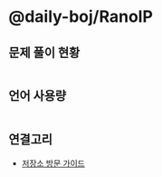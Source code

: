 # @daily-boj/RanolP

## 문제 풀이 현황

~~~problem-table
~~~

## 언어 사용량

~~~language-usage
~~~

## 연결고리

- [저장소 방문 가이드](./docs/Repository-Visiting-Guide.md)